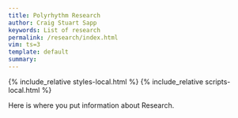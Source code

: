 ```yaml
---
title: Polyrhythm Research
author: Craig Stuart Sapp
keywords: List of research
permalink: /research/index.html
vim: ts=3
template: default
summary: 
---
```


{% include_relative styles-local.html %}
{% include_relative scripts-local.html %}


Here is where you put information about Research.

